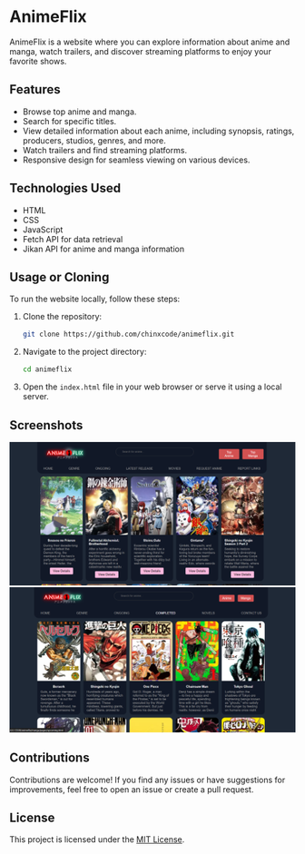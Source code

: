 # AnimeFlix

AnimeFlix is a website where you can explore information about anime and manga, watch trailers, and discover streaming platforms to enjoy your favorite shows.

## Features

- Browse top anime and manga.
- Search for specific titles.
- View detailed information about each anime, including synopsis, ratings, producers, studios, genres, and more.
- Watch trailers and find streaming platforms.
- Responsive design for seamless viewing on various devices.

## Technologies Used

- HTML
- CSS
- JavaScript
- Fetch API for data retrieval
- Jikan API for anime and manga information

## Usage or Cloning

To run the website locally, follow these steps:

1. Clone the repository:
   ```bash
   git clone https://github.com/chinxcode/animeflix.git
   ```

2. Navigate to the project directory:
   ```bash
   cd animeflix
   ```

3. Open the `index.html` file in your web browser or serve it using a local server.

## Screenshots

![Screenshot 1](public/screenshot1.png)
![Screenshot 2](public/screenshot2.png)

## Contributions

Contributions are welcome! If you find any issues or have suggestions for improvements, feel free to open an issue or create a pull request.

## License

This project is licensed under the [MIT License](LICENSE).
